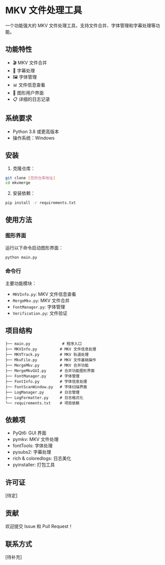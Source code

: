 # MKV 文件处理工具

一个功能强大的 MKV 文件处理工具，支持文件合并、字体管理和字幕处理等功能。

## 功能特性

- 🎬 MKV 文件合并
- 📝 字幕处理
- 🖼️ 字体管理
- 📊 文件信息查看
- 🎨 图形用户界面
- 📋 详细的日志记录

## 系统要求

- Python 3.8 或更高版本
- 操作系统：Windows

## 安装

1. 克隆仓库：
```bash
git clone [您的仓库地址]
cd mkvmerge
```

2. 安装依赖：
```bash
pip install -r requirements.txt
```

## 使用方法

### 图形界面

运行以下命令启动图形界面：
```bash
python main.py
```

### 命令行

主要功能模块：
- `MKVInfo.py`: MKV 文件信息查看
- `MergeMkv.py`: MKV 文件合并
- `FontManager.py`: 字体管理
- `Verification.py`: 文件验证

## 项目结构

```
├── main.py              # 程序入口
├── MKVInfo.py          # MKV 文件信息处理
├── MKVTrack.py         # MKV 轨道处理
├── MkvFile.py          # MKV 文件基础操作
├── MergeMkv.py         # MKV 合并功能
├── MergeMkvGUI.py      # 合并功能图形界面
├── FontManager.py      # 字体管理
├── FontInfo.py         # 字体信息处理
├── FontScanWindow.py   # 字体扫描界面
├── LogManager.py       # 日志管理
├── LogFormatter.py     # 日志格式化
└── requirements.txt    # 项目依赖
```

## 依赖项

- PyQt6: GUI 界面
- pymkv: MKV 文件处理
- fontTools: 字体处理
- pysubs2: 字幕处理
- rich & coloredlogs: 日志美化
- pyinstaller: 打包工具

## 许可证

[待定]

## 贡献

欢迎提交 Issue 和 Pull Request！

## 联系方式

[待补充] 
